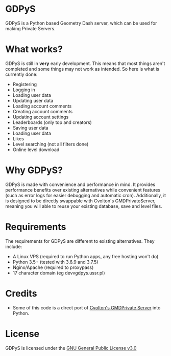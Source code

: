 # GDPyS
GDPyS is a Python based Geometry Dash server, which can be used for making Private Servers.

# What works?
GDPyS is still in **very** early development. This means that most things aren't completed and some things may not work as intended. So here is what is currently done:
- Registering
- Logging in
- Loading user data
- Updating user data
- Loading account comments
- Creating account comments
- Updating account settings
- Leaderboards (only top and creators)
- Saving user data
- Loading user data
- Likes
- Level searching (not all filters done)
- Online level download

# Why GDPyS?
GDPyS is made with convenience and performance in mind. It provides performance benefits over existing alternatives while convenient features (such as error logs for easier debugging and automatic cron). Additionally, it is designed to be directly swappable with Cvolton's GMDPrivateServer, meaning you will able to reuse your existing database, save and level files.

# Requirements
The requirements for GDPyS are different to existing alternatives. They include:
- A Linux VPS (required to run Python apps, any free hosting won't do)
- Python 3.5+ (tested with 3.6.9 and 3.7.5)
- Nginx/Apache (required to proxypass)
- 17 character domain (eg devvgdpys.ussr.pl)

# Credits
- Some of this code is a direct port of [Cvolton's GMDPrivate Server](https://github.com/Cvolton/GMDprivateServer) into Python.

# License
GDPyS is licensed under the [GNU General Public License v3.0](https://github.com/RealistikDash/GDPyS/blob/master/LICENSE)

